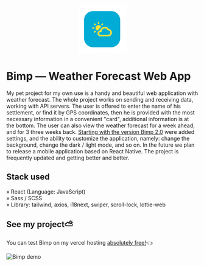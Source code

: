 <div align='center'><img src='https://github.com/Lorneyq/bimp/blob/main/public/favicon/mstile-70x70.png?raw=true' alt='Bimp'/></div>

# Bimp — Weather Forecast Web App

My pet project for my own use is a handy and beautiful web application with weather forecast. The whole project works on sending and receiving data, working with API servers. The user is offered to enter the name of his settlement, or find it by GPS coordinates, then he is provided with the most necessary information in a convenient "card", additional information is at the bottom. The user can also view the weather forecast for a week ahead, and for 3 three weeks back. [Starting with the version Bimp 2.0](https://github.com/Lorneyq/Bimp/commit/e476be29bc67ebe15563b4e54610653322030940) were added settings, and the ability to customize the application, namely: change the background, change the dark / light mode, and so on. In the future we plan to release a mobile application based on React Native. The project is frequently updated and getting better and better.

## Stack used

» React (Language: JavaScript)\
» Sass / SCSS\
» Library: tailwind, axios, i18next, swiper, scroll-lock, lottie-web

## See my project⛅️

You can test Bimp on my vercel hosting [absolutely free!](http://bimp-forecast.vercel.app/)👈

![Bimp demo](https://lorneyq.vercel.app/_next/image?url=%2F_next%2Fstatic%2Fmedia%2Fbimp.63937706.jpg&w=1920&q=75)
